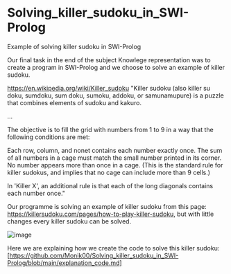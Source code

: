 # Solving_killer_sudoku_in_SWI-Prolog
Example of solving killer sudoku in SWI-Prolog

Our final task in the end of the subject Knowlege representation was to create a program in SWI-Prolog and we choose to solve an example of killer sudoku.

https://en.wikipedia.org/wiki/Killer_sudoku
"Killer sudoku (also killer su doku, sumdoku, sum doku, sumoku, addoku, or samunamupure) is a puzzle that combines elements of sudoku and kakuro.

...

The objective is to fill the grid with numbers from 1 to 9 in a way that the following conditions are met:

Each row, column, and nonet contains each number exactly once.
The sum of all numbers in a cage must match the small number printed in its corner.
No number appears more than once in a cage. (This is the standard rule for killer sudokus, and implies that no cage can include more than 9 cells.)

In 'Killer X', an additional rule is that each of the long diagonals contains each number once."


Our programme is solving an example of killer sudoku from this page: 
https://killersudoku.com/pages/how-to-play-killer-sudoku,
but with little changes every killer sudoku can be solved. 

![image](https://user-images.githubusercontent.com/106586406/171146099-79a4a0e9-326a-4a56-9617-847bbb1230eb.png)

Here we are explaining how we create the code to solve this killer sudoku: 
[https://github.com/Monik00/Solving_killer_sudoku_in_SWI-Prolog/blob/main/explanation_code.md]
